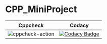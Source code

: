 # CPP_MiniProject




|Cppcheck|Codacy|
|--------|------|
|![cppcheck-action](https://github.com/99002488/CPP_MiniProject/workflows/cppcheck-action/badge.svg)|[![Codacy Badge](https://app.codacy.com/project/badge/Grade/b4de6f33fc094b328c5308d14c2b6a28)](https://www.codacy.com/gh/99002488/CPP_MiniProject/dashboard?utm_source=github.com&amp;utm_medium=referral&amp;utm_content=99002488/CPP_MiniProject&amp;utm_campaign=Badge_Grade)|

